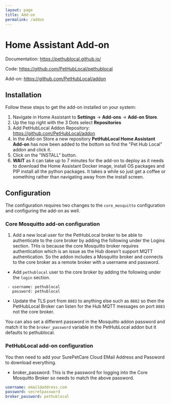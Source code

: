 ```yaml
---
layout: page
title: Add-on
permalink: /addon
---
```


# Home Assistant Add-on

Documentation: https://pethublocal.github.io/

Code: https://github.com/PetHubLocal/pethublocal

Add-on: https://github.com/PetHubLocal/addon

## Installation

Follow these steps to get the add-on installed on your system:

1. Navigate in Home Assistant to **Settings** -> **Add-ons** -> **Add-on Store**.
2. Up the top right with the 3 Dots select **Repositories** 
3. Add PetHubLocal Addon Repository: https://github.com/PetHubLocal/addon
4. In the Add-on Store a new repository **PetHubLocal Home Assistant Add-on** has now been added to the bottom so find the "Pet Hub Local" addon and click it.
5. Click on the "INSTALL" button.
6. **WAIT** as it can take up to 7 minutes for the add-on to deploy as it needs to download the Home Assistant Docker image, install OS packages and PIP install all the python packages. It takes a while so just get a coffee or something rather than navigating away from the install screen.

## Configuration

The configuration requires two changes to the `core_mosquitto` configuration and configuring the add-on as well.

### Core Mosquitto add-on configuration

1. Add a new local user for the PetHubLocal broker to be able to authenticate to the core broker by adding the following under the Logins section. THis is because the core Mosquitto broker requires authentication which is an issue as the Hub doesn't support MQTT authentication. So the addon includes a Mosquitto broker and connects to the core broker as a remote broker with a username and password.


 - Add `pethublocal` user to the core broker by adding the following under the `login` section.
```
 - username: pethublocal
   password: pethublocal
```

 - Update the TLS port from `8883` to anything else such as `8882` so then the PetHubLocal Broker can listen for the Hub MQTT messages on port `8883` not the core broker.

You can also set a different password in the Mosquitto addon password and match it to the `broker_password` variable in the PetHubLocal addon but it defaults to pethublocal.

### PetHubLocal add-on configuration

You then need to add your SurePetCare Cloud EMail Address and Password to download everything.

- broker_password: This is the password for logging into the Core Mosquitto Broker so needs to match the above password.

```yaml
username: email@address.com
password: secretpassword
broker_password: pethublocal
```
